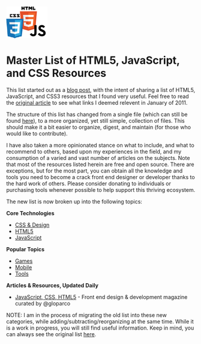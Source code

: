 ![Logo](/images/logo.png)
# Master List of HTML5, JavaScript, and CSS Resources

This list started out as a [blog post](http://blog.elemdage.com/technology/master-list-of-html5jsscss-resources), with the intent of sharing a list of HTML5, JavaScript, and CSS3 resources that I found very useful.  Feel free to read the [original article](http://blog.elemdage.com/technology/master-list-of-html5jsscss-resources) to see what links I deemed relevent in January of 2011.

The structure of this list has changed from a single file (which can still be found [here](originalList.md)), to a more organized, yet still simple, collection of files.  This should make it a bit easier to organize, digest, and maintain (for those who would like to contribute).

I have also taken a more opinionated stance on what to include, and what to recommend to others, based upon my experiences in the field, and my consumption of a varied and vast number of articles on the subjects.  Note that most of the resources listed herein are free and open source.  There are exceptions, but for the most part, you can obtain all the knowledge and tools you need to become a crack front end designer or developer thanks to the hard work of others.  Please consider donating to individuals or purchasing tools whenever possible to help support this thriving ecosystem.

The new list is now broken up into the following topics:

**Core Technologies**
* [CSS & Design](css.md)
* [HTML5](html.md)
* [JavaScript](javascript.md)

**Popular Topics**
* [Games](games.md)
* [Mobile](mobile.md)
* [Tools](tools.md)

**Articles & Resources, Updated Daily**
* [JavaScript, CSS, HTML5](http://flip.it/PB323) - Front end design & development magazine curated by @gloparco 

NOTE: I am in the process of migrating the old list into these new categories, while adding/subtracting/reorganizing at the same time.  While it is a work in progress, you will still find useful information.  Keep in mind, you can always see the original list [here](originalList.md).
